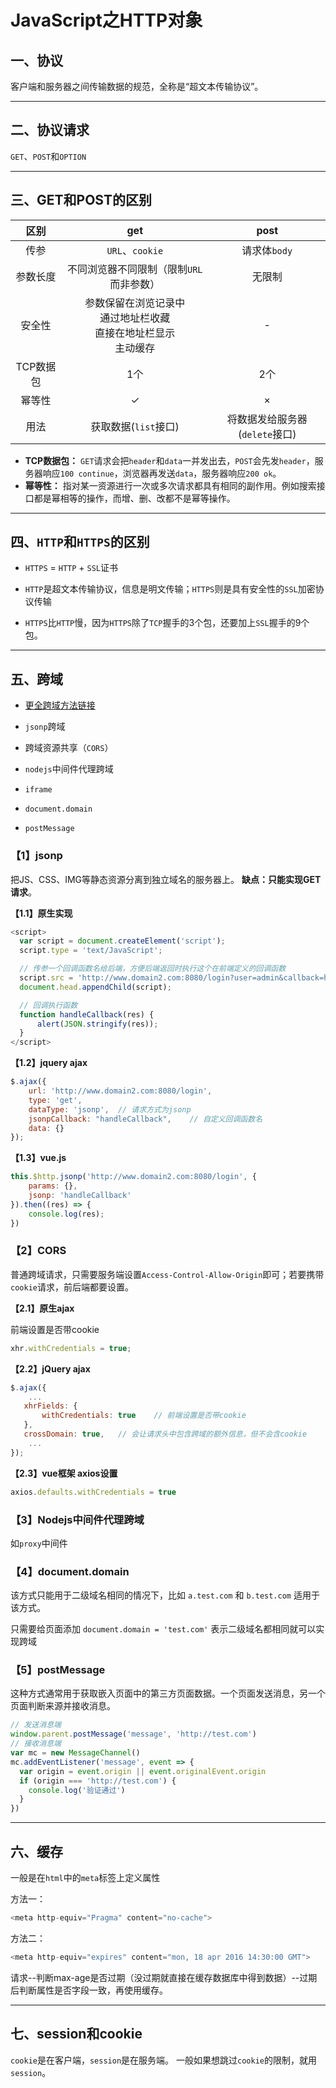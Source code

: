 # JavaScript之HTTP对象

## 一、协议

客户端和服务器之间传输数据的规范，全称是“超文本传输协议”。

---

## 二、协议请求

`GET`、`POST`和`OPTION`

---

## 三、GET和POST的区别

|区别|get|post|
|:--:|:--:|:--:|
|传参|`URL`、`cookie`|请求体`body`|
|参数长度|不同浏览器不同限制（限制`URL`而非参数）|无限制|
|安全性|参数保留在浏览记录中 <br> 通过地址栏收藏 <br> 直接在地址栏显示<br>主动缓存|-|
|TCP数据包|1个|2个|
|幂等性|✓|×|
|用法|获取数据(`list`接口)|将数据发给服务器(`delete`接口)|

- **TCP数据包：** `GET`请求会把`header`和`data`一并发出去，`POST`会先发`header`，服务器响应`100 continue`，浏览器再发送`data`，服务器响应`200 ok`。
- **幂等性：** 指对某一资源进行一次或多次请求都具有相同的副作用。例如搜索接口都是幂相等的操作，而增、删、改都不是幂等操作。

---

## 四、`HTTP`和`HTTPS`的区别

- `HTTPS` = `HTTP` + `SSL`证书

- `HTTP`是超文本传输协议，信息是明文传输；`HTTPS`则是具有安全性的`SSL`加密协议传输

- `HTTPS`比`HTTP`慢，因为`HTTPS`除了`TCP`握手的3个包，还要加上`SSL`握手的9个包。

---

## 五、跨域

- [更全跨域方法链接](https://segmentfault.com/a/1190000011145364)

- `jsonp`跨域
- 跨域资源共享（`CORS`）
- `nodejs`中间件代理跨域
- `iframe`
- `document.domain`
- `postMessage`

### 【1】jsonp

把JS、CSS、IMG等静态资源分离到独立域名的服务器上。
**缺点：只能实现GET请求**。

**【1.1】原生实现**

```js
<script>
  var script = document.createElement('script');
  script.type = 'text/JavaScript';

  // 传参一个回调函数名给后端，方便后端返回时执行这个在前端定义的回调函数
  script.src = 'http://www.domain2.com:8080/login?user=admin&callback=handleCallback';
  document.head.appendChild(script);

  // 回调执行函数
  function handleCallback(res) {
      alert(JSON.stringify(res));
  }
</script>
```

**【1.2】jquery ajax**

```js
$.ajax({
    url: 'http://www.domain2.com:8080/login',
    type: 'get',
    dataType: 'jsonp',  // 请求方式为jsonp
    jsonpCallback: "handleCallback",    // 自定义回调函数名
    data: {}
});
```

**【1.3】vue.js**

```js
this.$http.jsonp('http://www.domain2.com:8080/login', {
    params: {},
    jsonp: 'handleCallback'
}).then((res) => {
    console.log(res); 
})
```
### 【2】CORS

普通跨域请求，只需要服务端设置`Access-Control-Allow-Origin`即可；若要携带`cookie`请求，前后端都要设置。

**【2.1】原生ajax**

前端设置是否带cookie

```js
xhr.withCredentials = true;
```

**【2.2】jQuery ajax**

```js
$.ajax({
    ...
   xhrFields: {
       withCredentials: true    // 前端设置是否带cookie
   },
   crossDomain: true,   // 会让请求头中包含跨域的额外信息，但不会含cookie
    ...
});
```

**【2.3】vue框架 axios设置**

```js
axios.defaults.withCredentials = true
```
### 【3】Nodejs中间件代理跨域

如`proxy`中间件

### 【4】document.domain
该方式只能用于二级域名相同的情况下，比如 `a.test.com` 和 `b.test.com` 适用于该方式。

只需要给页面添加 `document.domain = 'test.com'` 表示二级域名都相同就可以实现跨域

### 【5】postMessage

这种方式通常用于获取嵌入页面中的第三方页面数据。一个页面发送消息，另一个页面判断来源并接收消息。

```js
// 发送消息端
window.parent.postMessage('message', 'http://test.com')
// 接收消息端
var mc = new MessageChannel()
mc.addEventListener('message', event => {
  var origin = event.origin || event.originalEvent.origin
  if (origin === 'http://test.com') {
    console.log('验证通过')
  }
})
```

---

## 六、缓存

一般是在`html`中的`meta`标签上定义属性

方法一：

```js
<meta http-equiv="Pragma" content="no-cache">
```

方法二：

```js
<meta http-equiv="expires" content="mon, 18 apr 2016 14:30:00 GMT">
```

请求--判断max-age是否过期（没过期就直接在缓存数据库中得到数据）--过期后判断属性是否字段一致，再使用缓存。

---

## 七、session和cookie

`cookie`是在客户端，`session`是在服务端。
一般如果想跳过`cookie`的限制，就用`session`。
